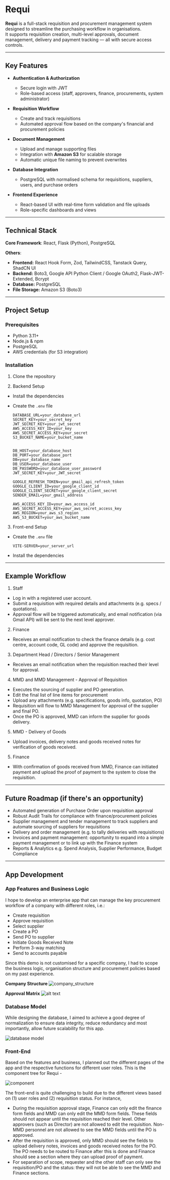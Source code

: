 # Requi

**Requi** is a full-stack requisition and procurement management system designed to streamline the purchasing workflow in organisations.  
It supports requisition creation, multi-level approvals, document management, delivery and payment tracking — all with secure access controls.

---

## Key Features

- **Authentication & Authorization**

  - Secure login with JWT
  - Role-based access (staff, approvers, finance, procurements, system administrator)

- **Requisition Workflow**

  - Create and track requisitions
  - Automated approval flow based on the company's financial and procurement policies

- **Document Management**

  - Upload and manage supporting files
  - Integration with **Amazon S3** for scalable storage
  - Automatic unique file naming to prevent overwrites

- **Database Integration**

  - PostgreSQL with normalised schema for requisitions, suppliers, users, and purchase orders

- **Frontend Experience**
  - React-based UI with real-time form validation and file uploads
  - Role-specific dashboards and views

---

## Technical Stack

**Core Framework**: React, Flask (Python), PostgreSQL

**Others**:

- **Frontend:** React Hook Form, Zod, TailwindCSS, Tanstack Query, ShadCN UI
- **Backend:** Boto3, Google API Python Client / Google OAuth2, Flask-JWT-Extended, Bcrypt
- **Database:** PostgreSQL
- **File Storage:** Amazon S3 (Boto3)

---

## Project Setup

### Prerequisites

- Python 3.11+
- Node.js & npm
- PostgreSQL
- AWS credentials (for S3 integration)

### Installation

1. Clone the repository

2. Backend Setup

- Install the dependencies
- Create the `.env` file

  ```
  DATABASE_URL=your_database_url
  SECRET_KEY=your_secret_key
  JWT_SECRET_KEY=your_jwt_secret
  AWS_ACCESS_KEY_ID=your_key
  AWS_SECRET_ACCESS_KEY=your_secret
  S3_BUCKET_NAME=your_bucket_name


  DB_HOST=your_database_host
  DB_PORT=your_database_port
  DB=your_database_name
  DB_USER=your_database_user
  DB_PASSWORD=your_database_user_password
  JWT_SECRET_KEY=your_JWT_secret

  GOOGLE_REFRESH_TOKEN=your_gmail_api_refresh_token
  GOOGLE_CLIENT_ID=your_google_client_id
  GOOGLE_CLIENT_SECRET=your_google_client_secret
  SENDER_EMAIL=your_gmail_address

  AWS_ACCESS_KEY_ID=your_aws_access_id
  AWS_SECRET_ACCESS_KEY=your_aws_secret_access_key
  AWS_REGION=your_aws_s3_region
  AWS_S3_BUCKET=your_aws_bucket_name

  ```

3. Front-end Setup

- Create the `.env` file
  ```
  VITE-SERVER=your_server_url
  ```
- Install the dependencies

---

## Example Workflow

1. Staff

- Log in with a registered user account.
- Submit a requisition with required details and attachments (e.g. specs / quotations).
- Approval flow will be triggered automatically, and email notification (via Gmail API) will be sent to the next level approver.

2. Finance

- Receives an email notification to check the finance details (e.g. cost centre, account code, GL code) and approve the requisition.

3. Department Head / Directors / Senior Management

- Receives an email notification when the requisition reached their level for approval.

4. MMD and MMD Management - Approval of Requisition

- Executes the sourcing of supplier and PO generation.
- Edit the final list of line items for procurement
- Upload any attachments (e.g. specifications, goods info, quotation, PO)
- Requisition will flow to MMD Management for approval of the supplier and final PO.
- Once the PO is approved, MMD can inform the supplier for goods delivery.

5. MMD - Delivery of Goods

- Upload invoices, delivery notes and goods received notes for verification of goods received.

5. Finance

- With confirmation of goods received from MMD, Finance can initiated payment and upload the proof of payment to the system to close the requisition.

---

## Future Roadmap (if there's an opportunity)

- Automated generation of Purchase Order upon requisition approval
- Robust Audit Trails for compliance with finance/procurement policies
- Supplier management and tender management to track suppliers and automate sourcing of suppliers for requisitions
- Delivery and order management (e.g. to tally deliveries with requisitions)
- Invoices and payment management: opportunity to expand into a simple payment management or to link up with the Finance system
- Reports & Analytics e.g. Spend Analysis, Supplier Performance, Budget Compliance

---

## App Development

### App Features and Business Logic

I hope to develop an enterprise app that can manage the key procurement workflow of a company with different roles, i.e.:

- Create requisition
- Approve requisition
- Select supplier
- Create a PO
- Send PO to supplier
- Initiate Goods Received Note
- Perform 3-way matching
- Send to accounts payable

Since this demo is not customised for a specific company, I had to scope the business logic, organisation structure and procurement policies based on my past experience.

**Company Structure**
![company_structure](./readme/company_structure.png)

**Approval Matrix**
![alt text](./readme/approval_matrix.png)

### Database Model

While designing the database, I aimed to achieve a good degree of normalization to ensure data integrity, reduce redundancy and most importantly, allow future scalability for this app.

![database model](./readme/final_database_model.png)

### Front-End

Based on the features and business, I planned out the different pages of the app and the respective functions for different user roles. This is the component tree for Requi -

![component](./readme/component_tree.png)

The front-end is quite challenging to build due to the different views based on (1) user roles and (2) requisition status. For instance,

- During the requisition approval stage, Finance can only edit the finance form fields and MMD can only edit the MMD form fields. These fields should not appear until the requisition reached their level. Other approvers (such as Director) are not allowed to edit the requisition. Non-MMD personnel are not allowed to see the MMD fields until the PO is approved.
- After the requisition is approved, only MMD should see the fields to upload delivery notes, invoices and goods received notes for the PO. The PO needs to be routed to Finance after this is done and Finance should see a section where they can upload proof of payment.
- For separation of scope, requester and the other staff can only see the requisition/PO and the status: they will not be able to see the MMD and Finance sections.

